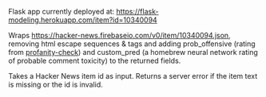 Flask app currently deployed at: https://flask-modeling.herokuapp.com/item?id=10340094

Wraps https://hacker-news.firebaseio.com/v0/item/10340094.json, removing html escape sequences & tags 
and adding prob_offensive (rating from [profanity-check](https://pypi.org/project/profanity-check/)) 
and custom_pred (a homebrew neural network rating of probable comment toxicity) to the returned fields.

Takes a Hacker News item id as input. Returns a server error if the item text is missing or the id is 
invalid.
